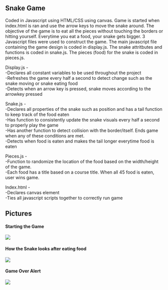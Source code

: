 <h2> Snake Game </h2>
Coded in Javascript using HTML/CSS using canvas. Game is started when index.html is ran and use the arrow keys to move the snake around. The objective of the game is to eat all the pieces without touching the borders or hitting yourself. Everytime you eat a food, your snake gets bigger. 3 Javascript files were used to construct the game. The main javascript file containing the game design is coded in display.js. The snake attritbutes and functions is coded in snake.js. The pieces (food) for the snake is coded in pieces.js. 


Display.js - <br>
  -Declares all constant variables to be used throughout the project <br>
  -Refreshes the game every half a second to detect change such as the snake moving or snake eating food <br>
  -Detects when an arrow key is pressed, snake moves according to the arrowkey pressed <br>
  
Snake.js - <br>
  -Declares all properties of the snake such as position and has a tail function to keep track of the food eaten <br>
  -Has function to consistently update the snake visuals every half a second to properly play the game <br>
  -Has another function to detect collision with the border/itself. Ends game when any of these conditions are met. <br>
  -Detects when food is eaten and makes the tail longer everytime food is eaten <br>

Pieces.js - <br>
  -Function to randomize the location of the food based on the width/height of the game. <br>
  -Each food has a title based on a course title. When all 45 food is eaten, user wins game. <br>

Index.html - <br>
  -Declares canvas element <br>
  -Ties all javascript scripts together to correctly run game <br>
  
<h2> Pictures </h2>

<h4> Starting the Game </h4>
<img src = "https://user-images.githubusercontent.com/56744953/95142157-0dc1b780-0741-11eb-9c0b-125b30622224.png"></img>

<h4> How the Snake looks after eating food </h4>
<img src = "https://user-images.githubusercontent.com/56744953/95142393-99d3df00-0741-11eb-94c0-87b2a649a7ce.png"></img>

<h4> Game Over Alert </h4>
<img src = "https://user-images.githubusercontent.com/56744953/95142469-c5ef6000-0741-11eb-9fc8-a90d3a92691f.png"></img>
